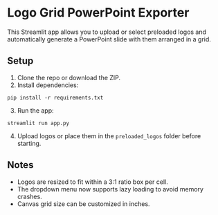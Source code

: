 # Logo Grid PowerPoint Exporter

This Streamlit app allows you to upload or select preloaded logos and automatically generate a PowerPoint slide with them arranged in a grid.

## Setup

1. Clone the repo or download the ZIP.
2. Install dependencies:

```
pip install -r requirements.txt
```

3. Run the app:

```
streamlit run app.py
```

4. Upload logos or place them in the `preloaded_logos` folder before starting.

## Notes

- Logos are resized to fit within a 3:1 ratio box per cell.
- The dropdown menu now supports lazy loading to avoid memory crashes.
- Canvas grid size can be customized in inches.
